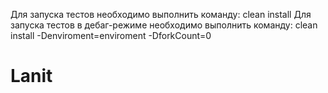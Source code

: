 Для запуска тестов необходимо выполнить команду: 
clean install
Для запуска тестов в дебаг-режиме необходимо выполнить команду: 
clean install -Denviroment=enviroment -DforkCount=0
# Lanit
